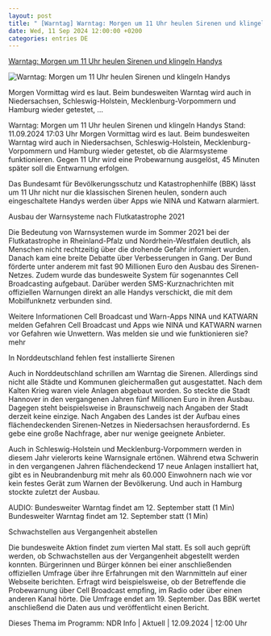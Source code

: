 ```yaml
---
layout: post
title: " [Warntag] Warntag: Morgen um 11 Uhr heulen Sirenen und klingeln Handys"
date: Wed, 11 Sep 2024 12:00:00 +0200
categories: entries DE
---
```

[Warntag: Morgen um 11 Uhr heulen Sirenen und klingeln Handys](https://www.ndr.de/nachrichten/info/Warntag-Morgen-um-11-Uhr-heulen-Sirenen-und-klingeln-Handys,warntagnorden102.html)

![Warntag: Morgen um 11 Uhr heulen Sirenen und klingeln Handys](https://www.ndr.de/nachrichten/info/warntag268_v-contentxl.jpg)

Morgen Vormittag wird es laut. Beim bundesweiten Warntag wird auch in Niedersachsen, Schleswig-Holstein, Mecklenburg-Vorpommern und Hamburg wieder getestet, ...

Warntag: Morgen um 11 Uhr heulen Sirenen und klingeln Handys Stand: 11.09.2024 17:03 Uhr Morgen Vormittag wird es laut. Beim bundesweiten Warntag wird auch in Niedersachsen, Schleswig-Holstein, Mecklenburg-Vorpommern und Hamburg wieder getestet, ob die Alarmsysteme funktionieren. Gegen 11 Uhr wird eine Probewarnung ausgelöst, 45 Minuten später soll die Entwarnung erfolgen.

Das Bundesamt für Bevölkerungsschutz und Katastrophenhilfe (BBK) lässt um 11 Uhr nicht nur die klassischen Sirenen heulen, sondern auch eingeschaltete Handys werden über Apps wie NINA und Katwarn alarmiert.

Ausbau der Warnsysteme nach Flutkatastrophe 2021

Die Bedeutung von Warnsystemen wurde im Sommer 2021 bei der Flutkatastrophe in Rheinland-Pfalz und Nordrhein-Westfalen deutlich, als Menschen nicht rechtzeitig über die drohende Gefahr informiert wurden. Danach kam eine breite Debatte über Verbesserungen in Gang. Der Bund förderte unter anderem mit fast 90 Millionen Euro den Ausbau des Sirenen-Netzes. Zudem wurde das bundesweite System für sogenanntes Cell Broadcasting aufgebaut. Darüber werden SMS-Kurznachrichten mit offiziellen Warnungen direkt an alle Handys verschickt, die mit dem Mobilfunknetz verbunden sind.

Weitere Informationen Cell Broadcast und Warn-Apps NINA und KATWARN melden Gefahren Cell Broadcast und Apps wie NINA und KATWARN warnen vor Gefahren wie Unwettern. Was melden sie und wie funktionieren sie? mehr

In Norddeutschland fehlen fest installierte Sirenen

Auch in Norddeutschland schrillen am Warntag die Sirenen. Allerdings sind nicht alle Städte und Kommunen gleichermaßen gut ausgestattet. Nach dem Kalten Krieg waren viele Anlagen abgebaut worden. So steckte die Stadt Hannover in den vergangenen Jahren fünf Millionen Euro in ihren Ausbau. Dagegen steht beispielsweise in Braunschweig nach Angaben der Stadt derzeit keine einzige. Nach Angaben des Landes ist der Aufbau eines flächendeckenden Sirenen-Netzes in Niedersachsen herausfordernd. Es gebe eine große Nachfrage, aber nur wenige geeignete Anbieter.



Auch in Schleswig-Holstein und Mecklenburg-Vorpommern werden in diesem Jahr vielerorts keine Warnsignale ertönen. Während etwa Schwerin in den vergangenen Jahren flächendeckend 17 neue Anlagen installiert hat, gibt es in Neubrandenburg mit mehr als 60.000 Einwohnern nach wie vor kein festes Gerät zum Warnen der Bevölkerung. Und auch in Hamburg stockte zuletzt der Ausbau.

AUDIO: Bundesweiter Warntag findet am 12. September statt (1 Min) Bundesweiter Warntag findet am 12. September statt (1 Min)

Schwachstellen aus Vergangenheit abstellen

Die bundesweite Aktion findet zum vierten Mal statt. Es soll auch geprüft werden, ob Schwachstellen aus der Vergangenheit abgestellt werden konnten. Bürgerinnen und Bürger können bei einer anschließenden offiziellen Umfrage über ihre Erfahrungen mit den Warnmitteln auf einer Webseite berichten. Erfragt wird beispielsweise, ob der Betreffende die Probewarnung über Cell Broadcast empfing, im Radio oder über einen anderen Kanal hörte. Die Umfrage endet am 19. September. Das BBK wertet anschließend die Daten aus und veröffentlicht einen Bericht.

Dieses Thema im Programm: NDR Info | Aktuell | 12.09.2024 | 12:00 Uhr

